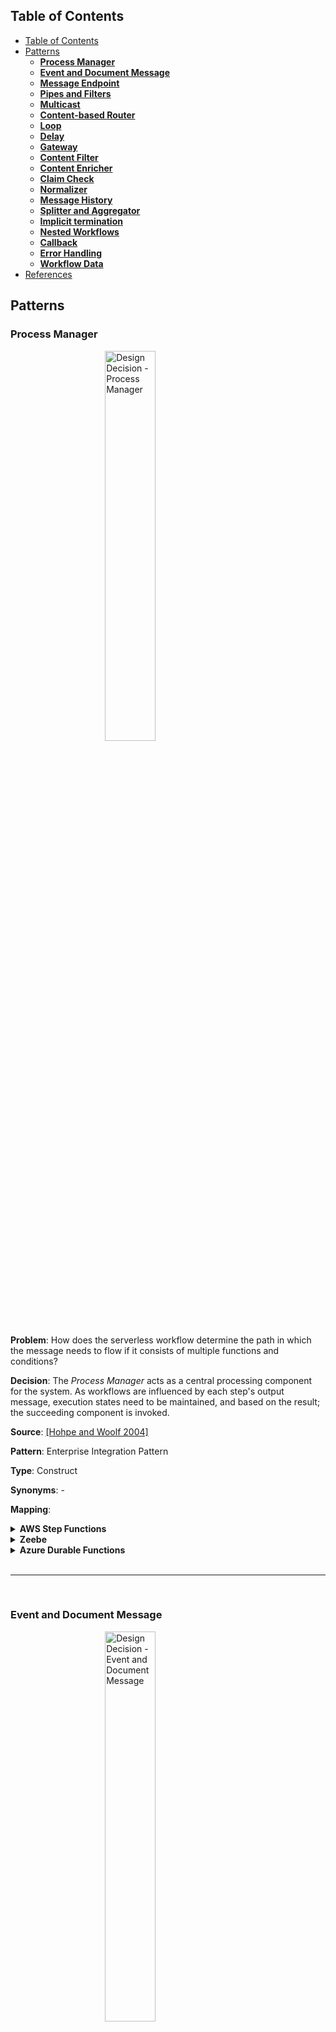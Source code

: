 <style>
img
{
    display:block;
    float:none;
    margin-left:auto;
    margin-right:auto;
    width:40%;
}

iframe
{
    width:100%;
    height:100%;
    background: whitesmoke;
}
</style>
<link href="prism.css" rel="stylesheet" />
<script src="prism.js"></script>

## Table of Contents
- [Table of Contents](#table-of-contents)
- [Patterns](#patterns)
  - [**Process Manager**](#process-manager)
  - [**Event and Document Message**](#event-and-document-message)
  - [**Message Endpoint**](#message-endpoint)
  - [**Pipes and Filters**](#pipes-and-filters)
  - [**Multicast**](#multicast)
  - [**Content-based Router**](#content-based-router)
  - [**Loop**](#loop)
  - [**Delay**](#delay)
  - [**Gateway**](#gateway)
  - [**Content Filter**](#content-filter)
  - [**Content Enricher**](#content-enricher)
  - [**Claim Check**](#claim-check)
  - [**Normalizer**](#normalizer)
  - [**Message History**](#message-history)
  - [**Splitter and Aggregator**](#splitter-and-aggregator)
  - [**Implicit termination**](#implicit-termination)
  - [**Nested Workflows**](#nested-workflows)
  - [**Callback**](#callback)
  - [**Error Handling**](#error-handling)
  - [**Workflow Data**](#workflow-data)
- [References](#references)

## Patterns

### **Process Manager**

![Design Decision - Process Manager](images/Design_decisions_process_manager.png)

**Problem**: How does the serverless workflow determine the path in which the message needs to flow if it consists of multiple functions and conditions?

**Decision**: The _Process Manager_ acts as a central processing component for the system. As workflows are influenced by each step's output message, execution states need to be maintained, and based on the result; the succeeding component is invoked.

**Source**: [[Hohpe and Woolf 2004]](#1)

**Pattern**: Enterprise Integration Pattern

**Type**: Construct

**Synonyms**: -

**Mapping**:

<details>
<summary><b>AWS Step Functions</b></summary>
<!-- <iframe src="aws_step_functions\process_manager.html"></iframe> -->
States can be orchestrated using ASF State Machine.
<br/>
<div>
    <img src="./images/aws_mapping_process_manager.png" alt="Process Manager" style="
    height: 300px;
    width: 200px;
">
</div>
<br/>
<b>ASF snippet</b>:
<br/>
<pre>
  <code>
    {
    "Comment": "ASF Template",
    "StartAt": "Function",
    "States": {
        "Function": {
        "Type": "Pass",
        "End": true
        }
    }
    }
  </code>
</pre>
</details>

<details>
<summary><b>Zeebe</b></summary>
The "Process Manager" pattern for Zeebe is the broker coordinating the various tasks in the workflow. Here the various tasks are associated with their corresponding hosted function.
<br/>
<div>
    <img src="./images/zeebe_mapping_process_manager.png" alt="Process Manager">
</div>
</details>

<details>
<summary><b>Azure Durable Functions</b></summary>
Here the message routing "Process Manager" pattern for ADF is presented. Here the various functions are orchestrated using the primary Orchestration Function.
<br/>
<div>
    <img src="./images/adf_mapping_process_manager.png" alt="Process Manager">
</div>
</details>

<br />

----

<br />

### **Event and Document Message**

![Design Decision - Event and Document Message](images/Design_decisions_event_document_message.png)

**Problem**: How can the serverless workflow and its involved functions be executed/triggered?

**Decision**: External services or clients can invoke the serverless data processing workflow by an _Event Message_. Furthermore, _Event Messages_ can be used to invoke other workflows or services. As functions are considered a black box, the _Document Message_ containing the data structure message is the most optimum choice when communicating between internal states/functions.

**Source**: [[Hohpe and Woolf 2004]](#1)

**Pattern**: Enterprise Integration Pattern

**Type**: Construct

**Synonyms**: -

**Mapping**:

<details>
<summary><b>AWS Step Functions</b></summary>
ASF can be triggered using an event message via the API Gateway<sup><a href="#1" id="1">1</a></sup>. The various states in ASF are traversed using a document message that is a JSON structured message.
<br/>
<div>
    <img src="./images/aws_mapping_event_document_message.png" alt="Event Document Message">
</div>
</details>

<details>
<summary><b>Zeebe</b></summary>
In Zeebe, the Event and Document message constructs invoke the workflow and handle the internal communication between elements, respectively. A client can invoke the intermediatory Zeebe client, which in turn invokes the BPMN 2.0 Zeebe workflow via gRPC. Internally, the workflow uses variables and JSON messages to interact with the states.
<br/>
<div>
    <img src="./images/zeebe_mapping_event_document_message.png" alt="Event Document Message">
</div>
</details>

<details>
<summary><b>Azure Durable Functions</b></summary>
In ADF, the Event message construct invokes the orchestration function, and the Document message handles the internal message communication between the functions, as depicted by the figure.
<br/>
<div>
    <img src="./images/adf_mapping_event_document_message.png" alt="Event Document Message">
</div>
</details>

<br />

----

<br />

### **Message Endpoint**

![Design Decision - Message Endpoint](images/Design_decisions_message_endpoint.png)

**Problem**: How are various functions in a serverless workflow connected?

**Decision**: With the _Message Endpoint_ construct, the various functions do not need to be aware of the message formats, channel, or other functions present in the serverless workflow. The functions only need to be mindful that they will receive requests, and it just needs to process and send the acknowledgment/response back to the system

**Source**: [[Hohpe and Woolf 2004]](#1)

**Pattern**: Enterprise Integration Pattern

**Type**: Construct

**Synonyms**: -

**Mapping**:

<details>
<summary><b>AWS Step Functions</b></summary>
In ASF, Message Endpoint are linked to states with the "Task" type. The Task state has the following required fields:<br/>
- Resource: ARN that uniquely identifies the specific AWS Lambda to execute.
<br/>
<pre>
  <code class="language-json">
    "State": {
    "Type": "Task",
    "Resource": "arn:aws:states:::lambda:invoke",
    "Parameters": {
        "FunctionName": "arn:aws:lambda:REGION:ACCOUNT_ID:function:FUNCTION_NAME",
        "Payload": {
        "Input.$": "$"
        }
    },
    "Next": "NEXT_STATE"
    }
  </code>
</pre>
</details>

<details>
<summary><b>Zeebe</b></summary>
The Message Endpoint construct, which accepts the messages and processes the message, is mapped to the "Service Task" with Type = "lambda" (Based on the FaaS vendor provider). The below figure illustrates how this construct can be used in the BPMN 2.0 Zeebe modeler.
<br/>
<div>
    <img src="./images/zeebe_mapping_message_endpoint.png" alt="Message Endpoint">
</div>
<br/>
<pre>
  <code class="language-xml">
    &lt;?xml version=&quot;1.0&quot; encoding=&quot;UTF-8&quot;?&gt;
    &lt;bpmn:definitions xmlns:bpmn=&quot;http://www.omg.org/spec/BPMN/20100524/MODEL&quot; xmlns:bpmndi=&quot;http://www.omg.org/spec/BPMN/20100524/DI&quot; xmlns:dc=&quot;http://www.omg.org/spec/DD/20100524/DC&quot; xmlns:zeebe=&quot;http://camunda.org/schema/zeebe/1.0&quot; id=&quot;Definitions_0dmi4p0&quot; targetNamespace=&quot;http://bpmn.io/schema/bpmn&quot; exporter=&quot;Zeebe Modeler&quot; exporterVersion=&quot;0.11.0&quot;&gt;
    &lt;bpmn:process id=&quot;Zeebe_Process&quot; name=&quot;Zeebe Model&quot; isExecutable=&quot;true&quot;&gt;
        &lt;bpmn:serviceTask id=&quot;ServiceTask_Lambda&quot; name=&quot;Service Task&quot;&gt;
        &lt;bpmn:extensionElements&gt;
            &lt;zeebe:taskDefinition type=&quot;lambda&quot; /&gt;
        &lt;/bpmn:extensionElements&gt;
        &lt;/bpmn:serviceTask&gt;
    &lt;/bpmn:process&gt;
    &lt;bpmndi:BPMNDiagram id=&quot;BPMNDiagram_1&quot;&gt;
        &lt;bpmndi:BPMNPlane id=&quot;BPMNPlane_1&quot; bpmnElement=&quot;Zeebe_Process&quot;&gt;
        &lt;bpmndi:BPMNShape id=&quot;Activity_079frpn_di&quot; bpmnElement=&quot;ServiceTask_Lambda&quot;&gt;
            &lt;dc:Bounds x=&quot;160&quot; y=&quot;80&quot; width=&quot;100&quot; height=&quot;80&quot; /&gt;
        &lt;/bpmndi:BPMNShape&gt;
        &lt;/bpmndi:BPMNPlane&gt;
    &lt;/bpmndi:BPMNDiagram&gt;
    &lt;/bpmn:definitions&gt;
  </code>
</pre>
</details>

<details>
<summary><b>Azure Durable Functions</b></summary>
The Message Endpoint construct, which receives the messages and processes the message, is realized by the Activity Function. The functions must be idempotent as it follows the at-least-once execution strategy. The below code snippet illustrates how this construct can be used in ADF.
<br/>
<pre>
  <code class="language-javascript">
    const function = yield context.df.callActivity("Activity Function", "Payload")
  </code>
</pre>
</details>

<br />

----

<br />

### **Pipes and Filters**

![Design Decision - Pipes and Filters](images/Design_decisions_pipes_and_filters.png)

**Problem**: How to decompose a task that performs complex processing into a series of separate elements that can be reused?

**Decision**: _Pipes and Filters_ help in implementing complex processing in a granular, independent, resilient and sequential manner. Moreover, the fundamental building blocks of serverless workflows are functions, and each function in the pipeline is generally responsible for small transactions making this pattern style optimum.

**Source**: [[Hohpe and Woolf 2004]](#1)

**Pattern**: Enterprise Integration Pattern

**Type**: Construct

**Synonyms**: Sequence, Sequential routing, Serial Routing

**Mapping**:

<details>
<summary><b>AWS Step Functions</b></summary>
ASF externalize the Pipes and Filters pattern as represented in the below figure and code snippet by extracting the coordination from the filter implementations into a state machine that orchestrates the sequence of events.
<br/>
<div>
    <img src="./images/aws_mapping_pipes_and_filters.png" alt="Pipes and Filters">
</div>
<br/>
<pre>
  <code class="language-json">
    {
    "Comment": "Pipes And Filter Pattern",
    "StartAt": "State 1",
    "States": {
        "State 1": {
        "Type": "Task",
        "Resource": "arn:aws:states:::lambda:invoke",
        "Parameters": {
            "FunctionName": "arn:aws:lambda:REGION:ACCOUNT_ID:function:FUNCTION_NAME"
        },
        "Next": "State 2"
        },
        "State 2": {
        "Type": "Task",
        "Resource": "arn:aws:states:::lambda:invoke",
        "Parameters": {
            "FunctionName": "arn:aws:lambda:REGION:ACCOUNT_ID:function:FUNCTION_NAME"
        },
        "End": true
        }
    }
    }
  </code>
</pre>
</details>

<details>
<summary><b>Zeebe</b></summary>
The below figure shows how each Service task (filter) performs only one distinct operation, and the pipes that are the sequence/message flow coordinate the various tasks.
<br/>
<div>
    <img src="./images/zeebe_mapping_pipes_and_filters.png" alt="Pipes and Filters">
</div>
</details>

<details>
<summary><b>Azure Durable Functions</b></summary>
"Pipes and Filters" play an essential aspect in standardizing a workflow execution and this is referred to as Function Chaining pattern<sup><a href="#20" id="20">20</a></sup> in ADF. The below code snippet shows how each Activity Function (filter) performs only one distinct operation and the pipes that are the JSON message that coordinate the various functions.
<br/>
<pre>
  <code class="language-javascript">
    import * as df from "durable-functions"

    module.exports = df.orchestrator(function* (context) {
        try {
            const function1Result = yield context.df.callActivity("function1", context.df.getInput())
            const function2Result = yield context.df.callActivity("function2", function1Result)
            const function3Result = yield context.df.callActivity("function3", function2Result)
            return function3Result;
        }
        catch (error) {
            console.error(error)
        }
    });
  </code>
</pre>
</details>

<br />

----

<br />

### **Multicast**

![Design Decision - Multicast](images/Design_decisions_multicast.png)

**Problem**: How will the serverless workflow route the same message to several endpoints and process them differently?

**Decision**: A _Multicast_ pattern is used to model the execution of parallel flows/concurrency by sending a copy of the same message to multiple recipients without checking any conditions. Here all outgoing flows are executed at the same time.

**Source**: [[Ibsen and Anstey 2010]](#2)

**Pattern**: Enterprise Integration Pattern

**Type**: Control Flow

**Synonyms**: Parallel Split, AND-Split, Parallel Routing, Fork

**Mapping**:

<details>
<summary><b>AWS Step Functions</b></summary>
The depicted figure and code snippet shows how the Multicast pattern can be mapped to the Parallel state offered by ASF. Here the mandatory field while configuring this state is Branches. Branches support one to multiple possible paths, with each route consisting of one or many state transitions. In the Parallel state, each branch is provided with a copy of the input data. This pattern does not require the output of each branch to produce outputs that have a homogenous structure. However, for a data processing pipeline's simplicity and ease of operations, each branch should produce outputs complying with a uniform format.
<br/>
<div>
    <img src="./images/aws_mapping_multicast.png" alt="Multicast">
</div>
<pre>
  <code class="language-json">
    {
    "Comment": "Multicast Pattern",
    "StartAt": "MulticastState",
    "States": {
        "MulticastState": {
        "Type": "Parallel",
        "Branches": [
            {
            "StartAt": "Function 1",
            "States": {
                "Function 1": {
                "Type": "Pass",
                "End": true
                }
            }
            },
            {
            "StartAt": "Function 2",
            "States": {
                "Function 2": {
                "Type": "Pass",
                "End": true
                }
            }
            }
        ],
        "End": true
        }
    }
    }
  </code>
</pre>
</details>

<details>
<summary><b>Zeebe</b></summary>
With the "Parallel Gateway", the "Multicast" pattern can be implemented using BPMN 2.0 Zeebe Modeler. The below figure shows how the same message is transferred to two functions parallelly.
<br/>
<div>
    <img src="./images/zeebe_mapping_multicast.png" alt="Multicast">
</div>
</details>

<details>
<summary><b>Azure Durable Functions</b></summary>
The "Multicast" pattern is implemented in ADF by following the below code snippet. In this implementation, the same data is sent to multiple Activity Functions and executed simultaneously.
<br/>
<pre>
  <code class="language-javascript">
    const df = require("durable-functions");

    module.exports = df.orchestrator(function* (context) {
        const parallelTasks = [];

        // Get input
        const data = context.df.getInput()

        // Perform parallel processing
        parallelTasks.push(context.df.callActivity("function1", data));
        parallelTasks.push(context.df.callActivity("function2", data));

        const arrayParallelTasksResult = yield context.df.Task.all(parallelTasks);

        return arrayParallelTasksResult
    });
  </code>
</pre>
</details>

<br />

----

<br />

### **Content-based Router**

![Design Decision - Content-based Router](images/Design_decisions_content_based_router.png)

**Problem**: Functions must be orchestrated to adhere to a process flow to generate an error-free/desired output. How can the messages be routed to the correct workflow execution path within the workflow based on the message content?

**Decision**:  A _Content-based Router_ helps in controlling the workflow based on the message content. Each outgoing flow connected from the router corresponds to a condition, and the flow with the satisfied condition is traversed. Based on the condition, one or many flows can be traversed. In this pattern, the router examines the message content using numerous criteria like fields, values, and conditions before routing to the appropriate path.

**Source**: [[Hohpe and Woolf 2004]](#1)

**Pattern**: Enterprise Integration Pattern

**Type**: Control Flow

**Synonyms**: Exclusive Choice, XOR-Split, Conditional Routing, Switch, Decision, Selection and OR-Split

**Mapping**:

<details>
<summary><b>AWS Step Functions</b></summary>
ASF offers a Choice state as shown in the below figure and code snippet which is equivalent to the Content-based Router. Here ASF allows users to parse the document message, and based on the defined rules, one or multiple paths are chosen. Additionally, if none of the criteria are met, the Choice state offers a Default path.
<br/>
<div>
    <img src="./images/aws_mapping_content_based_router.png" alt="Content-based Router">
</div>
<br/>
<pre>
  <code class="language-json">
    {
    "Comment": "Content-based Router",
    "StartAt": "ChoiceState",
    "States": {
        "ChoiceState": {
        "Type": "Choice",
        "Choices": [
            {
            "Variable": "$.variable",
            "BooleanEquals": true,
            "Next": "Choice 1"
            },
            {
            "Variable": "$.variable",
            "BooleanEquals": false,
            "Next": "Choice 2"
            }
        ]
        },
        "Choice 1": {
        "Type": "Task",
        "Resource": "arn:aws:states:::lambda:invoke",
        "Parameters": {
            "FunctionName": "arn:aws:lambda:REGION:ACCOUNT_ID:function:FUNCTION_NAME",
            "Payload": {
            "Input.$": "$"
            }
        },
        "End": true
        },
        "Choice 2": {
        "Type": "Task",
        "Resource": "arn:aws:states:::lambda:invoke",
        "Parameters": {
            "FunctionName": "arn:aws:lambda:REGION:ACCOUNT_ID:function:FUNCTION_NAME",
            "Payload": {
            "Input.$": "$"
            }
        },
        "End": true
        }
    }
    }
  </code>
</pre>
</details>

<details>
<summary><b>Zeebe</b></summary>
"Exclusive Gateway" simulates the "Content-based Router" operations by controlling the message flow between the various branches. This gateway can also deliver the message to one or multiple branches based on the condition expression, as shown in the below figure.
<br/>
<div>
    <img src="./images/zeebe_mapping_content_based_router.png" alt="Content-based Router">
</div>
</details>

<details>
<summary><b>Azure Durable Functions</b></summary>
With the below code snippet, a Content-based Router is realized in ADF by using conditionals to control the orchestration flow.
<br/>
<pre>
  <code class="language-javascript">
    const df = require("durable-functions");

    module.exports = df.orchestrator(function* (context) {
        var result
        // Get input
        const data = context.df.getInput()

        // Perform parallel processing
        if (data.isFunction1) {
            result = yield context.df.callActivity("function1", data)
        } else {
            result = yield context.df.callActivity("function2", data)
        }

        return result
    });
  </code>
</pre>
</details>

<br />

----

<br />

### **Loop**

![Design Decision - Loop](images/Design_decisions_loop.png)

**Problem**: In a serverless workflow, certain functions have to be executed multiple times to produce the desired outcome. How can the workflow orchestrate a function to be reused when it needs to be triggered recursively?

**Decision**:  The _Loop_ pattern is used to loop through the function multiple times

**Source**: [[Ibsen and Anstey 2010]](#2)

**Pattern**: Enterprise Integration Pattern

**Type**: Control Flow

**Synonyms**: Arbitrary Cycles, Iteration, Cycle

**Mapping**:

<details>
<summary><b>AWS Step Functions</b></summary>
ASF does not natively support the Loop construct. However, the Loop construct can be achieved by orchestrating multiple states. The below figure and code snippet represents the pattern assembled using the "While" loop logic.
<br/>
<div>
    <img src="./images/aws_mapping_while_loop.png" alt="While Loop">
</div>
<br/>
<pre>
  <code class="language-json">
    {
    "Comment": "Loop",
    "StartAt": "ChoiceState",
    "States": {
        "State 1": {
        "Type": "Task",
        "Resource": "arn:aws:states:::lambda:invoke",
        "Parameters": {
            "FunctionName": "arn:aws:lambda:REGION:ACCOUNT_ID:function:FUNCTION_NAME",
            "Payload": {
            "Input.$": "$"
            }
        },
        "Next": "ChoiceState"
        },
        "ChoiceState": {
        "Type": "Choice",
        "Choices": [
            {
            "Variable": "$.variable",
            "BooleanEquals": true,
            "Next": "CompletedState"
            }
        ],
        "Default": "State 1"
        },
        "CompletedState": {
        "Type": "Pass",
        "End": true
        }
    }
    }
  </code>
</pre>
<br/>

While, the below figure and code snippet shows how the same Loop construct has been realized using a "Do-While" logic.
<br/>
<div>
    <img src="./images/aws_mapping_do_while_loop.png" alt="Do-While Loop">
</div>
<br/>
<pre>
  <code class="language-json">
    {
    "Comment": "Loop",
    "StartAt": "State 1",
    "States": {
        "State 1": {
        "Type": "Task",
        "Resource": "arn:aws:states:::lambda:invoke",
        "Parameters": {
            "FunctionName": "arn:aws:lambda:REGION:ACCOUNT_ID:function:FUNCTION_NAME",
            "Payload": {
            "Input.$": "$"
            }
        },
        "Next": "ChoiceState"
        },
        "ChoiceState": {
        "Type": "Choice",
        "Choices": [
            {
            "Variable": "$.variable",
            "BooleanEquals": true,
            "Next": "PassState"
            }
        ],
        "Default": "State 1"
        },
        "PassState": {
        "Type": "Pass",
        "End": true
        }
    }
    }
  </code>
</pre>
</details>

<details>
<summary><b>Zeebe</b></summary>
Zeebe Modeler does not provide an out-of-the-box implementation to perform loops even if BPMN 2.0 has a loop task element. However, the below figure shows how the loop pattern can be implemented using a combination of "Service task", "Exclusive Gateway",  and sequence/message flow connector.
<br/>
<div>
    <img src="./images/zeebe_mapping_loop.png" alt="Loop">
</div>
</details>

<details>
<summary><b>Azure Durable Functions</b></summary>
In ADF, looping of the functions can be implemented using entry/exit controlled loops. The below code snippet shows how Loop pattern is implemented using a <i>While</i> loop. 
<br/>
<pre>
  <code class="language-javascript">
    const df = require("durable-functions");

    module.exports = df.orchestrator(function* (context) {
        var result
        // Get input
        const data = context.df.getInput()

        // Loop till condition is false
        while (data.loopCondition) {
            result = yield context.df.callActivity("function1", data)
        }

        return result
    });
  </code>
</pre>
</details>

<br />

----

<br />

### **Delay**

![Design Decision - Delay](images/Design_decisions_delay.png)

**Problem**: There are situations during a workflow execution when it needs to be paused or delayed to wait for a response/acknowledgment from an external system. How can the workflow incorporate a delay or wait?

**Decision**:  The _Delay_ pattern helps in waiting or delaying a function from executing. The delay/wait can be configured by setting a time/period.

**Source**: [[Ibsen and Anstey 2010]](#2)

**Pattern**: Enterprise Integration Pattern

**Type**: Control Flow

**Synonyms**: -

**Mapping**:

<details>
<summary><b>AWS Step Functions</b></summary>
The Delay construct can be mapped to the ASF Wait state as shown by the below figure and code snippet. ASF offers the option to delay/pause the ASF execution using seconds or with a relative date-time value. The Delay pattern is ideal when using ASF Standard execution. Although ASF Express offers a Wait state, the users need to be aware that the whole state execution for express workflow is capped at 5 minutes. Hence, making the Wait state an anti-pattern when implemented for Express workflow.
<br/>
<div>
    <img src="./images/aws_mapping_delay.png" alt="Delay">
</div>
<br/>
<pre>
  <code class="language-json">
    {
    "Comment": "Wait",
    "StartAt": "State 1",
    "States": {
        "State 1": {
        "Type": "Task",
        "Resource": "arn:aws:states:::lambda:invoke",
        "Parameters": {
            "FunctionName": "arn:aws:lambda:REGION:ACCOUNT_ID:function:FUNCTION_NAME",
            "Payload": {
            "Input.$": "$"
            }
        },
        "Next": "WaitState"
        },
        "WaitState": {
        "Type": "Wait",
        "Seconds": 10,
        "End": true
        }
    }
    }
  </code>
</pre>
</details>

<details>
<summary><b>Zeebe</b></summary>
 The below figure depicts how the BPMN 2.0 "Timer" event is used to achieve the "Delay" pattern.
<br/>
<div>
    <img src="./images/zeebe_mapping_delay.png" alt="Delay">
</div>
</details>

<details>
<summary><b>Azure Durable Functions</b></summary>
ADF provides durable timers<sup><a href="#3" id="3">3</a></sup> for orchestrator functions to implement delays or set up timeouts on async actions. The below code snippet depicts how the "Delay" pattern is used in ADF.
<br/>
<pre>
  <code class="language-javascript">
    const df = require("durable-functions");
    const moment = require("moment");

    module.exports = df.orchestrator(function* (context) {

        const function1Result = yield context.df.callActivity("function1", context.df.getInput())

        // Perform delay operation
        const delay = moment.utc(context.df.currentUtcDateTime).add(30, "s");
        yield context.df.createTimer(delay.toDate())

        const function2Result = yield context.df.callActivity("function2", function1Result)

        return function2Result
    });
  </code>
</pre>
</details>

<br />

----

<br />

### **Gateway**

![Design Decision - Gateway](images/Design_decisions_gateway.png)

**Problem**: Business and operational/implementation logic must be as decoupled as possible to allow core business logic to remain simple?

**Decision**:  The ingestion and output logic need to be encapsulated in separate functions with the help of _Message Gateway_ pattern and this pattern also helps in dividing messaging-specific implementation from the business logic code.

**Source**: [[Hohpe and Woolf 2004]](#1)

**Pattern**: Enterprise Integration Pattern

**Type**: Function Specific

**Synonyms**: -

**Mapping**:

<details>
<summary><b>AWS Step Functions</b></summary>
The Messaging Gateway is a function-specific design pattern. In ASF, this pattern is accomplished by encapsulating input/output messaging-specific method calls as a separate package in AWS Lambda, shown in the below code snippet. This pattern enables the developers to focus on the business logic present in AWS Lambda without worrying about handling the input/output of data.
<br/>
<pre>
  <code class="language-javascript">
    // Import Gateway Logic
    const lambdaGateway = require("/opt/utility/lambda_gateway.js");

    exports.lambdaHandler = async (event, context, callback) => {
    // Input Gateway logic
    const event = lambdaGateway.inputGateway(event, context);

    // Start : Business logic
    // End : Business logic

    // Output Gateway logic
    lambdaGateway.outputGateway(JSON.stringify(event), callback);
    };
  </code>
</pre>
</details>

<details>
<summary><b>Zeebe</b></summary>
The Gateway pattern is function-specific, and the pattern mapping is equivalent to the pattern defined for AWS Step Functions.
</details>

<details>
<summary><b>Azure Durable Functions</b></summary>
 The Gateway pattern is function-specific, and the pattern mapping is equivalent to the pattern defined for AWS Step Functions.
</details>

<br />

----

<br />

### **Content Filter**

![Design Decision - Content Filter](images/Design_decisions_content_filter.png)

**Problem**: How can the workflow simplify dealing with large messages and transmit only the essential data to the required functions?

**Decision**:  The _Content Filter_ pattern simplifies the structure of the messages by removing irrelevant data.

**Source**: [[Hohpe and Woolf 2004]](#1)

**Pattern**: Enterprise Integration Pattern

**Type**: Function Specific

**Synonyms**: -

**Mapping**:

<details>
<summary><b>AWS Step Functions</b></summary>
ASF can be triggered using an event message via the API Gateway<sup><a href="#1" id="1">1</a></sup>. The various states in ASF are traversed using a document message that is a JSON structured message.
<br/>
<div>
    <img src="./images/aws_mapping_event_document_message.png" alt="Event Document Message">
</div>
</details>

<details>
<summary><b>Zeebe</b></summary>
In Zeebe, the Event and Document message constructs invoke the workflow and handle the internal communication between elements, respectively. A client can invoke the intermediatory Zeebe client, which in turn invokes the BPMN 2.0 Zeebe workflow via gRPC. Internally, the workflow uses variables and JSON messages to interact with the states.
<br/>
<div>
    <img src="./images/zeebe_mapping_event_document_message.png" alt="Event Document Message">
</div>
</details>

<details>
<summary><b>Azure Durable Functions</b></summary>
The Content Filter pattern is function-specific, and the pattern mapping is equivalent to code snippet presented in Section~\ref{subsubsection:aws_content_filter}. This pattern can also be realized in the Orchestration function using the below code snippet by filtering data before sending it as a payload to the subsequent function call.
<br/>
<pre>
  <code class="language-javascript">
    const df = require("durable-functions");
    const utils = require("../utility/utils.js");

    module.exports = df.orchestrator(function* (context) {
        var function1Result = yield context.df.callActivity("function1", context.df.getInput())
        // Start : Filter result
        function1Result = utils.removeField(function1Result,'parameter1')
        // End : Filter result
        const function2Result = yield context.df.callActivity("function2", function1Result)
        return function2Result
    });
  </code>
</pre>
</details>

<br />

----

<br />

### **Content Enricher**

![Design Decision - Content Enricher](images/Design_decisions_content_enricher.png)

**Problem**: How can the workflow fetch additional data required by the functions to process the message?

**Decision**:  The _Content Enricher_ pattern accesses external data source and augments the original message with the missing information.

**Source**: [[Hohpe and Woolf 2004]](#1)

**Pattern**: Enterprise Integration Pattern

**Type**: Function Specific

**Synonyms**: -

**Mapping**:

<details>
<summary><b>AWS Step Functions</b></summary>
ASF can be triggered using an event message via the API Gateway<sup><a href="#1" id="1">1</a></sup>. The various states in ASF are traversed using a document message that is a JSON structured message.
<br/>
<div>
    <img src="./images/aws_mapping_event_document_message.png" alt="Event Document Message">
</div>
</details>

<details>
<summary><b>Zeebe</b></summary>
In Zeebe, the Event and Document message constructs invoke the workflow and handle the internal communication between elements, respectively. A client can invoke the intermediatory Zeebe client, which in turn invokes the BPMN 2.0 Zeebe workflow via gRPC. Internally, the workflow uses variables and JSON messages to interact with the states.
<br/>
<div>
    <img src="./images/zeebe_mapping_event_document_message.png" alt="Event Document Message">
</div>
</details>

<details>
<summary><b>Azure Durable Functions</b></summary>
 The Content Enricher pattern is function-specific, and the pattern mapping is equivalent to Section~\ref{subsubsection:aws_content_filter}. The pattern can also be performed in the orchestration function by following the below template. The below code snippet shows how a function's result enriches another function and then is used as a payload to another activity function.
<br/>
<pre>
  <code class="language-javascript">
    const df = require("durable-functions");
    const utils = require("../utility/utils.js");

    module.exports = df.orchestrator(function* (context) {
        var function1Result = yield context.df.callActivity("function1", context.df.getInput())
        var function2Result = yield context.df.callActivity("function2", context.df.getInput())
        // Start : Enrich result
        function1Result = utils.addNewField(function1Result, function2Result)
        // End : Enrich result
        const function3Result = yield context.df.callActivity("function3", function1Result)
        return function3Result
    });
  </code>
</pre>
</details>

<br />

----

<br />

### **Claim Check**

![Design Decision - Claim Check](images/Design_decisions_claim_check.png)

**Problem**: Functions that pass large payloads of data within the workflow can be terminated due to size limitations. How will the communication between functions be handled when large messages need to be passed within the workflow?

**Decision**:  Large fields are temporarily filtered in the source function and enriched in the destination function using the _Claim Check_ pattern. The payload is stored in a persistent store, and a _Claim Check_ is passed to the target component. Internally, _Claim Check_ uses the _Content Filter_ and _Content Enricher_ pattern. The _Content Filter_ pattern removes insignificant data from an output message leaving only essential information, thus simplifying its structure. The target function then uses the _Content Enricher_ pattern to augment the received message with the missing information, usually with the help of an external data source.

**Source**: [[Hohpe and Woolf 2004]](#1)

**Pattern**: Enterprise Integration Pattern

**Type**: Function Specific

**Synonyms**: -

**Mapping**:

<details>
<summary><b>AWS Step Functions</b></summary>
ASF can be triggered using an event message via the API Gateway<sup><a href="#1" id="1">1</a></sup>. The various states in ASF are traversed using a document message that is a JSON structured message.
<br/>
<div>
    <img src="./images/aws_mapping_event_document_message.png" alt="Event Document Message">
</div>
</details>

<details>
<summary><b>Zeebe</b></summary>
In Zeebe, the Event and Document message constructs invoke the workflow and handle the internal communication between elements, respectively. A client can invoke the intermediatory Zeebe client, which in turn invokes the BPMN 2.0 Zeebe workflow via gRPC. Internally, the workflow uses variables and JSON messages to interact with the states.
<br/>
<div>
    <img src="./images/zeebe_mapping_event_document_message.png" alt="Event Document Message">
</div>
</details>

<details>
<summary><b>Azure Durable Functions</b></summary>
 The Claim Check pattern internally uses the Content Filter and Enricher pattern. Hence, the mapping is similar to AWS Step Functions.
</details>

<br />

----

<br />

### **Normalizer**

![Design Decision - Normalizer](images/Design_decisions_normalizer.png)

**Problem**: How can the output from each terminal function in the workflow branches be normalized, which otherwise would require having an additional normalization function?

**Decision**:  The _Normalizer_ pattern helps solve this problem by ensuring that the messages produced from any branch confirm with a standard format that is understandable by the recipient component. In this pattern, each message is passed through a custom message translator so that the resulting messages match a standard format. Hence this pattern helps in preventing the creation and invoking of additional functions to handle this scenario.

**Source**: [[Hohpe and Woolf 2004]](#1)

**Pattern**: Enterprise Integration Pattern

**Type**: Function Specific

**Synonyms**: -

**Mapping**:

<details>
<summary><b>AWS Step Functions</b></summary>
ASF can be triggered using an event message via the API Gateway<sup><a href="#1" id="1">1</a></sup>. The various states in ASF are traversed using a document message that is a JSON structured message.
<br/>
<div>
    <img src="./images/aws_mapping_event_document_message.png" alt="Event Document Message">
</div>
</details>

<details>
<summary><b>Zeebe</b></summary>
In Zeebe, the Event and Document message constructs invoke the workflow and handle the internal communication between elements, respectively. A client can invoke the intermediatory Zeebe client, which in turn invokes the BPMN 2.0 Zeebe workflow via gRPC. Internally, the workflow uses variables and JSON messages to interact with the states.
<br/>
<div>
    <img src="./images/zeebe_mapping_event_document_message.png" alt="Event Document Message">
</div>
</details>

<details>
<summary><b>Azure Durable Functions</b></summary>

</details>

<br />

----

<br />

### **Message History**

![Design Decision - Message History](images/Design_decisions_message_history.png)

**Problem**: How can we effectively analyze and debug the flow of messages in a loosely coupled and granular system?

**Decision**:  The primary purpose of employing a serverless paradigm is to build loosely coupled and granular systems. However, building such systems induces the complexity of debugging and traceability as it is not intuitively possible to comprehend the flow of the message. This problem can be solved using the _Message History_ pattern, in which the system maintains the history of the message. Thus when a message fails to be processed in the system, the developer can trace back the steps and provide instant feedback and solution.

**Source**: [[Hohpe and Woolf 2004]](#1)

**Pattern**: Enterprise Integration Pattern

**Type**: Function Specific

**Synonyms**: -

**Mapping**:

<details>
<summary><b>AWS Step Functions</b></summary>
ASF can be triggered using an event message via the API Gateway<sup><a href="#1" id="1">1</a></sup>. The various states in ASF are traversed using a document message that is a JSON structured message.
<br/>
<div>
    <img src="./images/aws_mapping_event_document_message.png" alt="Event Document Message">
</div>
</details>

<details>
<summary><b>Zeebe</b></summary>
In Zeebe, the Event and Document message constructs invoke the workflow and handle the internal communication between elements, respectively. A client can invoke the intermediatory Zeebe client, which in turn invokes the BPMN 2.0 Zeebe workflow via gRPC. Internally, the workflow uses variables and JSON messages to interact with the states.
<br/>
<div>
    <img src="./images/zeebe_mapping_event_document_message.png" alt="Event Document Message">
</div>
</details>

<details>
<summary><b>Azure Durable Functions</b></summary>
The Message History of the Azure Durable Orchestration function is maintained using the execution history table<sup><a href="#4" id="4">4</a></sup> as shown in the below figure. When <i>yield</i> is invoked the Activity function result is stored in the History Table. In a Azure Durable Orchestration function execution, the Activity Functions have an at-least-once policy making the History Table crucial to check if the function has been executed or not. The History Table provides the input and result for each function.
<br/>
<div>
    <img src="./images/adf_mapping_message_history.png" alt="Message History">
</div>
</details>

<br />

----

<br />

### **Splitter and Aggregator**

![Design Decision - Splitter and Aggregator](images/Design_decisions_splitter_and_aggregator.png)

**Problem**: How can the serverless workflow process multiple homogeneous records concurrently that are part of a single payload?

**Decision**:  A _Splitter_ pattern helps split a single message into a sequence of sub-messages that can be processed individually. Likewise, the _Aggregator_ pattern performs the contrary by collecting a complete set of related messages. Combining the two patterns simulates the MapReduce<sup><a href="#2" id="2">2</a></sup> implementation, which can be used to split the array payload into smaller chunks that be processed in a parallel fashion and, more importantly, avoid payload limit issues.

**Source**: [[Hohpe and Woolf 2004]](#1)

**Pattern**: Enterprise Integration Pattern

**Type**: Function Specific

**Synonyms**: Fan-out, Fan-in

**Mapping**:

<details>
<summary><b>AWS Step Functions</b></summary>
ASF can be triggered using an event message via the API Gateway<sup><a href="#1" id="1">1</a></sup>. The various states in ASF are traversed using a document message that is a JSON structured message.
<br/>
<div>
    <img src="./images/aws_mapping_event_document_message.png" alt="Event Document Message">
</div>
</details>

<details>
<summary><b>Zeebe</b></summary>
In Zeebe, the Event and Document message constructs invoke the workflow and handle the internal communication between elements, respectively. A client can invoke the intermediatory Zeebe client, which in turn invokes the BPMN 2.0 Zeebe workflow via gRPC. Internally, the workflow uses variables and JSON messages to interact with the states.
<br/>
<div>
    <img src="./images/zeebe_mapping_event_document_message.png" alt="Event Document Message">
</div>
</details>

<details>
<summary><b>Azure Durable Functions</b></summary>
The presented code snippet shows how the Splitter and Aggregator pattern is implemented using ADF and is also referred to as Fan-out/Fan-in pattern<sup><a href="#5" id="5">5</a></sup>. Similar to Multicast, in this pattern, the data is processed using a parallel construct. In ADF, the Splitter and Aggregator pattern is implemented by first splitting the data into batches, and then each batch is processed using the same function parallelly. The result of each branch is aggregated using another Activity Function.
<br/>
<pre>
  <code class="language-javascript">
    const df = require("durable-functions");

    module.exports = df.orchestrator(function* (context) {
        const mapTasks = [];

        // Get a list of batches to process in parallel
        const batch = yield context.df.callActivity("function1");

        // Perform parallel processing of the batches (Map)
        for (let i = 0; i < batch.length; i++) {
            mapTasks.push(context.df.callActivity("function2", batch[i]));
        }
        const arrayParallelTasksResult = yield context.df.Task.all(mapTasks);

        // Aggregate the results (Reduce)
        yield context.df.callActivity("function3", arrayParallelTasksResult);
    });
  </code>
</pre>
</details>

<br />

----

<br />

### **Implicit termination**

![Design Decision - Implicit termination](images/Design_decisions_implicit_termination.png)

**Problem**: How to terminate the workflow when no execution steps are remaining?

**Decision**:  The _Implicit Termination_ pattern states that if there is no task to be performed, stop the workflow

**Source**: [[Russell et al. 2006a]](#3), [[van der Aalst et al. 2003]](#4)

**Pattern**: Workflow Control-Flow Pattern

**Type**: Control Flow

**Synonyms**: -

**Mapping**:

<details>
<summary><b>AWS Step Functions</b></summary>
ASF can be triggered using an event message via the API Gateway<sup><a href="#1" id="1">1</a></sup>. The various states in ASF are traversed using a document message that is a JSON structured message.
<br/>
<div>
    <img src="./images/aws_mapping_event_document_message.png" alt="Event Document Message">
</div>
</details>

<details>
<summary><b>Zeebe</b></summary>
In Zeebe, the Event and Document message constructs invoke the workflow and handle the internal communication between elements, respectively. A client can invoke the intermediatory Zeebe client, which in turn invokes the BPMN 2.0 Zeebe workflow via gRPC. Internally, the workflow uses variables and JSON messages to interact with the states.
<br/>
<div>
    <img src="./images/zeebe_mapping_event_document_message.png" alt="Event Document Message">
</div>
</details>

<details>
<summary><b>Azure Durable Functions</b></summary>
Implicit termination pattern in ADF occurs when the Orchestration function reaches the last execution statement or when a "return" statement is reached. The below code snippet depicts when the return statement is reached, the ADF orchestration function is terminated.
<br/>
<pre>
  <code class="language-javascript">
    const df = require("durable-functions");

    module.exports = df.orchestrator(function* (context) {
        const function1Result = yield context.df.callActivity("function1", context.df.getInput())
        return function1Result
    });
  </code>
</pre>
</details>

<br />

----

<br />

### **Nested Workflows**

![Design Decision - Nested Workflows](images/Design_decisions_nested_workflows.png)

**Problem**: If some tasks are alike, how do we abstract and represent them as a hierarchical and reusable model?

**Decision**:  _Nested Workflows_ patterns help facilitate reusable workflows, abstracting complex logic, effective communication, and hierarchical and modular modeling.

**Source**: [[Russell et al. 2006a]](#3), [[van der Aalst et al. 2003]](#4)

**Pattern**: Workflow Control-Flow Pattern

**Type**: Control Flow

**Synonyms**: Sub-workflow

**Mapping**:

<details>
<summary><b>AWS Step Functions</b></summary>
ASF can be triggered using an event message via the API Gateway<sup><a href="#1" id="1">1</a></sup>. The various states in ASF are traversed using a document message that is a JSON structured message.
<br/>
<div>
    <img src="./images/aws_mapping_event_document_message.png" alt="Event Document Message">
</div>
</details>

<details>
<summary><b>Zeebe</b></summary>
In Zeebe, the Event and Document message constructs invoke the workflow and handle the internal communication between elements, respectively. A client can invoke the intermediatory Zeebe client, which in turn invokes the BPMN 2.0 Zeebe workflow via gRPC. Internally, the workflow uses variables and JSON messages to interact with the states.
<br/>
<div>
    <img src="./images/zeebe_mapping_event_document_message.png" alt="Event Document Message">
</div>
</details>

<details>
<summary><b>Azure Durable Functions</b></summary>
In ADF, a nested workflow pattern is constructed when another durable orchestration function is invoked from the parent orchestration function. The below code snippet shows how the sub orchestration function can be triggered using the <i>callSubOrchestrator</i><sup><a href="#6" id="6">6</a></sup> function call.
<br/>
<pre>
  <code class="language-javascript">
    const df = require("durable-functions");

    module.exports = df.orchestrator(function* (context) {
        const result = context.df.callSubOrchestrator("subOrchestration", context.df.getInput())
        return result
    });
  </code>
</pre>
</details>

<br />

----

<br />

### **Callback**

![Design Decision - Callback](images/Design_decisions_callback.png)

**Problem**: How can the serverless workflow handle external invocations from a service or a human-performed activity?

**Decision**:  In the _Callback_ pattern, the workflow pauses execution and waits until an appropriate response is received to proceed with the execution. These tasks can be human, service, or some response from an external process.

**Source**: [[Russell et al. 2006a]](#3), [[van der Aalst et al. 2003]](#4)

**Pattern**: Workflow Control-Flow Pattern

**Type**: Control Flow / Function Specific

**Synonyms**: -

**Mapping**:

<details>
<summary><b>AWS Step Functions</b></summary>
ASF provides a means to suspend a workflow until a task token is returned. A task might need to wait for human approval, integrate with a third party, or call legacy systems that can pause ASF indefinitely and wait for an external process or workflow to complete. For these situations, ASF with Callback task as shown in the below figure and code snippet allows passing a task token to the target integrated services, and it will wait until the task token is returned.
<br/>
<div>
    <img src="./images/aws_mapping_callback.png" alt="Callback">
</div>
<br/>
<pre>
  <code class="language-json">
    {
    "Comment": "Callback",
    "StartAt": "Step 1",
    "States": {
        "Step 1": {
        "Type": "Task",
        "Resource": "arn:aws:states:::lambda:invoke.waitForTaskToken",
        "Parameters": {
            "FunctionName": "arn:aws:lambda:REGION:ACCOUNT_ID:function:FUNCTION_NAME",
            "Payload": {
            "Input.$": "$",
            "TaskToken.$": "$$.Task.Token"
            }
        },
        "End": true
        }
    }
    }
  </code>
</pre>
</details>

<details>

<summary><b>Zeebe</b></summary>
The below figures present two ways how the Callback pattern can be invoked. The former method shows how using variables, expression conditions, and Service tasks; the callback can be invoked. In the latter method, the User needs to perform the operation and manually accept the workflow's task to progress until the end.
<br/>
<div>
    <img src="./images/zeebe_mapping_callback.png" alt="Callback">
</div>
<br/>
<div>
    <img src="./images/zeebe_mapping_user_callback.png" alt="User Callback">
</div>
</details>

<details>
<summary><b>Azure Durable Functions</b></summary>
The callback pattern can be implemented in ADF using <i>waitForExternalEvent</i><sup><a href="#7" id="7">7</a></sup>, allowing an orchestrator to wait and listen for an external event asynchronously. The below code snippet presents how the pattern is implemented using ADF.
<br/>
<pre>
  <code class="language-javascript">
    const df = require("durable-functions");

    module.exports = df.orchestrator(function* (context) {
        const token = yield context.df.waitForExternalEvent("externalFunction");
        if (token) {
            // token received from external and continue processing
        } else {
            // token failed
        }
    });
  </code>
</pre>
</details>

<br />

----

<br />

### **Error Handling**

![Design Decision - Error Handling](images/Design_decisions_error_handling.png)

**Problem**: How can the system handle error exceptions that might occur in the workflow and manage them gracefully?

**Decision**: The _Error Handling_ pattern helps handle exceptions due to abnormal input or conditions and can retry the processing when needed.

**Source**: [[Russell et al. 2006a]](#3)

**Pattern**: Workflow Control-Flow Pattern

**Type**: Control Flow / Function Specific

**Synonyms**: -

**Mapping**:

<details>
<summary><b>AWS Step Functions</b></summary>
The Error handling pattern is crucial for any system, and ASF provides the Error handling feature to handle various errors like state machine definition issues, task failures, and transient issues. Apart from handling errors, ASF offers the Catch and Retry fields that help reprocess the state in case of failures. The below figure and code snippet shows how ASF handles exceptions with a retry option.
<br/>
<div>
    <img src="./images/aws_mapping_error_handling.png" alt="Error Handling">
</div>
<br/>
<pre>
  <code class="language-json">
    {
    "Comment": "Nested Workflow",
    "StartAt": "Step 1",
    "States": {
        "Step 1": {
        "Type": "Task",
        "Resource": "arn:aws:states:::lambda:invoke",
        "Parameters": {
            "FunctionName": "arn:aws:lambda:REGION:ACCOUNT_ID:function:FUNCTION_NAME",
            "Payload": {
            "Input.$": "$"
            }
        },
        "Catch": [
            {
            "ErrorEquals": [
                "States.TaskFailed"
            ],
            "Next": "NotifyError"
            }
        ],
        "Retry": [
            {
            "ErrorEquals": [
                "States.Timeout"
            ],
            "IntervalSeconds": 3,
            "MaxAttempts": 2,
            "BackoffRate": 1.5
            }
        ],
        "End": true
        },
        "NotifyError": {
        "Type": "Fail",
        "Cause": "Invalid response.",
        "Error": "ErrorA"
        }
    }
    }
  </code>
</pre>
</details>

<details>
<summary><b>Zeebe</b></summary>
The below figure presents how error handling can be implemented using Zeebe. Here the Error boundary event is placed on the Service task, and in case an error happens in the function, the error handling function is triggered. Furthermore, Service tasks have a retries feature that will reinvoke the task in case of a failure.
<br/>
<div>
    <img src="./images/zeebe_mapping_error_handling.png" alt="Error Handling">
</div>
</details>

<details>
<summary><b>Azure Durable Functions</b></summary>
Error handling<sup><a href="#8" id="8">8</a></sup> in ADF is implemented using the programming language's built-in error-handling features (try-catch), as shown in the code snippet. Exceptions thrown in an Activity Function are directed back to the orchestrator function and thrown as a <i>FunctionFailedException</i>.
<br/>
<pre>
  <code class="language-javascript">
    const df = require("durable-functions");

    module.exports = df.orchestrator(function* (context) {
        try {
            const function1 = yield context.df.callActivity("function1", context.df.getInput())
            return function1;
        }
        catch (error) {
            console.error(error)
        }
    });
  </code>
</pre>
</details>

<br />

----

<br />

### **Workflow Data**

![Design Decision - Workflow Data](images/Design_decisions_workflow_data.png)

**Problem**:

- Sharing external and internal dependencies so that code duplication can be kept to the bare minimum and prevent maintainability issues.
- Reduce the size of your deployment package.
- Ensure the usage of common versions of dependencies/data between various components.

**Decision**:  The _Workflow Data_ pattern states that the data required for the whole workflow will be available to all functions. In this pattern, the shared libraries and packages are placed under the appropriate directory or vendor-specific offerings.

**Source**: [[Russell et al. 2005]](#5)

**Pattern**: Workflow Data Pattern

**Type**: Function Specific

**Synonyms**: -

**Mapping**:

<details>
<summary><b>AWS Step Functions</b></summary>
AWS Lambda Layers<sup><a href="#9" id="9">9</a></sup> help keep the deployment package granular and making development more manageable, which can help avoid errors when installing package dependencies. Here all the utility functions like accessing AWS Secret Manager<sup><a href="#10" id="10">10</a></sup>, AWS S3<sup><a href="#11" id="11">11</a></sup> operations, and accessing external services can be deployed on the layer, and attaching this layer to the Lambdas offer all the functionalities.
</details>

<details>
<summary><b>Zeebe</b></summary>
The Workflow Data pattern is function-specific, and the pattern mapping is equivalent to AWS Step Functions.
</details>

<details>
<summary><b>Azure Durable Functions</b></summary>
The Workflow Data pattern is function-specific, and sharing utilities, libraries, and helper code can be done by placing all these compiled files in a folder at the root level of the functions.
<br/>
<div>
    <img src="./images/azure_mapping_workflow_data.png" alt="Workflow Data" style="
    height: 200px;
    width: 150px;
">
</div>
</details>

<br />

----

<br />

## References

<a id="1">[Hohpe and Woolf 2004]</a>
Hohpe, G. and Woolf, B., 2004. Enterprise integration patterns: Designing, building, and deploying messaging solutions. Addison-Wesley Professional.

<a id="2">[Ibsen and Anstey 2010]</a>
Ibsen, C. and Anstey, J., 2018. Camel in action. Simon and Schuster.

<a id="3">[Russell et al. 2006a]</a>
Russell, N., Ter Hofstede, A.H., Van Der Aalst, W.M. and Mulyar, N., 2006. Workflow control-flow patterns: A revised view. BPM Center Report BPM-06-22, BPMcenter. org, pp.06-22.

<a id="4">[van der Aalst et al. 2003]</a>
van Der Aalst, W.M., Ter Hofstede, A.H., Kiepuszewski, B. and Barros, A.P., 2003. Workflow patterns. Distributed and parallel databases, 14(1), pp.5-51.

<a id="5">[Russell et al. 2005]</a>
Russell, N., Ter Hofstede, A.H., Edmond, D. and Van der Aalst, W.M., 2005, October. Workflow data patterns: Identification, representation and tool support. In International Conference on Conceptual Modeling (pp. 353-368). Springer, Berlin, Heidelberg.

***

<sup id="1"><a href="https://aws.amazon.com/api-gateway" title="AWS API Gateway">1. https://aws.amazon.com/api-gateway</a></sup>

<sup id="2"><a href="https://en.wikipedia.org/wiki/MapReduce" title="MapReduce">2. https://en.wikipedia.org/wiki/MapReduce</a></sup>

<sup id="20"><a href="https://docs.microsoft.com/en-us/azure/azure-functions/durable/durable-functions-sequence?tabs=javascript" title="Sequence">20. https://docs.microsoft.com/en-us/azure/azure-functions/durable/durable-functions-sequence?tabs=javascript</a></sup>

<sup id="3"><a href="https://docs.microsoft.com/en-us/azure/azure-functions/durable/durable-functions-timers?tabs=javascript" title="Timers">3. https://docs.microsoft.com/en-us/azure/azure-functions/durable/durable-functions-timers?tabs=javascript</a></sup>

<sup id="4"><a href="https://docs.microsoft.com/en-us/azure/azure-functions/durable/durable-functions-orchestrations?tabs=javascript\#orchestration-history" title="MessageHistory">4. https://docs.microsoft.com/en-us/azure/azure-functions/durable/durable-functions-orchestrations?tabs=javascript\#orchestration-history</a></sup>

<sup id="5"><a href="https://docs.microsoft.com/en-us/azure/azure-functions/durable/durable-functions-overview?tabs=javascript\#fan-in-out" title="FanInOut">5. https://docs.microsoft.com/en-us/azure/azure-functions/durable/durable-functions-overview?tabs=javascript\#fan-in-out</a></sup>

<sup id="6"><a href="https://docs.microsoft.com/en-us/azure/azure-functions/durable/durable-functions-sub-orchestrations?tabs=javascript" title="NestedWorkflow">6. https://docs.microsoft.com/en-us/azure/azure-functions/durable/durable-functions-sub-orchestrations?tabs=javascript</a></sup>

<sup id="7"><a href="https://docs.microsoft.com/en-us/azure/azure-functions/durable/durable-functions-external-events?tabs=javascript" title="CallBack">7. https://docs.microsoft.com/en-us/azure/azure-functions/durable/durable-functions-external-events?tabs=javascript</a></sup>

<sup id="8"><a href="https://docs.microsoft.com/en-us/azure/azure-functions/durable/durable-functions-error-handling?tabs=javascript" title="ErrorHandling">8. https://docs.microsoft.com/en-us/azure/azure-functions/durable/durable-functions-error-handling?tabs=javascript</a></sup>

<sup id="9"><a href="https://docs.aws.amazon.com/lambda/latest/dg/invocation-layers" title="Layers">9. https://docs.aws.amazon.com/lambda/latest/dg/invocation-layers</a></sup>

<sup id="10"><a href="https://aws.amazon.com/secrets-manager" title="SecretManager">10. https://aws.amazon.com/secrets-manager</a></sup>

<sup id="11"><a href="https://aws.amazon.com/s3" title="S3">11. https://aws.amazon.com/s3</a></sup>
